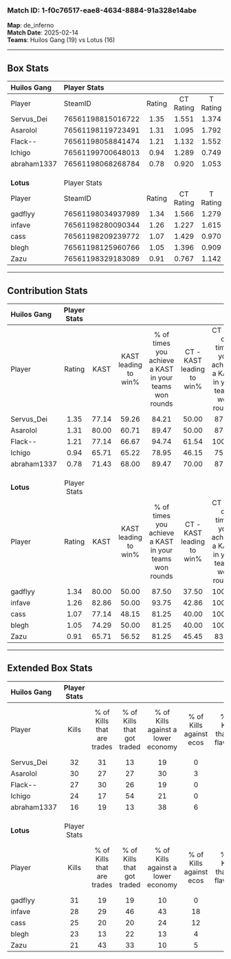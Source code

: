 ### Match ID: 1-f0c76517-eae8-4634-8884-91a328e14abe  
**Map**: de_inferno  
**Match Date**: 2025-02-14  
**Teams**: Huilos Gang (19) vs Lotus (16)  

---  

## Box Stats  

| **Huilos Gang** | Player Stats      |        |           |          |       |      |       |         |        |      |     |
| :- | :- | :-: | :-: | :-: | :-: | :-: | :-: | :-: | :-: | :-: | :-: |
| Player          | SteamID           | Rating | CT Rating | T Rating | KAST  | ADR  | Kills | Assists | Deaths | K/D  | HS% |
| Servus_Dei      | 76561198815016722 |  1.35  |   1.551   |  1.374   | 77.14 | 88.4 |  32   |    5    |   24   | 1.33 | 68  |
| Asarolol        | 76561198119723491 |  1.31  |   1.095   |  1.792   | 80.00 | 88.2 |  30   |    8    |   25   | 1.20 | 60  |
| Flack--         | 76561198058841474 |  1.21  |   1.132   |  1.552   | 77.14 | 82.7 |  27   |    8    |   24   | 1.13 | 44  |
| Ichigo          | 76561199700648013 |  0.94  |   1.289   |  0.749   | 65.71 | 74.4 |  24   |    7    |   30   | 0.80 | 45  |
| abraham1337     | 76561198068268784 |  0.78  |   0.920   |  1.053   | 71.43 | 57.3 |  16   |   10    |   27   | 0.59 | 37  |
|                 |                   |        |           |          |       |      |       |         |        |      |     |
|                 |                   |        |           |          |       |      |       |         |        |      |     |
|                 |                   |        |           |          |       |      |       |         |        |      |     |
| **Lotus**       | Player Stats      |        |           |          |       |      |       |         |        |      |     |
| Player          | SteamID           | Rating | CT Rating | T Rating | KAST  | ADR  | Kills | Assists | Deaths | K/D  | HS% |
| gadflyy         | 76561198034937989 |  1.34  |   1.566   |  1.279   | 80.00 | 84.6 |  31   |    9    |   24   | 1.29 | 54  |
| infave          | 76561198280090344 |  1.26  |   1.227   |  1.615   | 82.86 | 88.7 |  28   |   10    |   27   | 1.04 | 35  |
| cass            | 76561198209239772 |  1.07  |   1.429   |  0.970   | 77.14 | 77.6 |  25   |    8    |   29   | 0.86 | 32  |
| blegh           | 76561198125960766 |  1.05  |   1.396   |  0.909   | 74.29 | 76.3 |  23   |   12    |   26   | 0.88 | 86  |
| Zazu            | 76561198329183089 |  0.91  |   0.767   |  1.142   | 65.71 | 67.3 |  21   |    6    |   25   | 0.84 | 61  |
---  

## Contribution Stats  

| **Huilos Gang** | Player Stats |       |                      |                                                        |                           |                                                             |                          |                                                            |
| :- | :-: | :-: | :-: | :-: | :-: | :-: | :-: | :-: |
| Player          |    Rating    | KAST  | KAST leading to win% | % of times you achieve a KAST in your teams won rounds | CT - KAST leading to win% | CT - % of times you achieve a KAST in your teams won rounds | T - KAST leading to win% | T - % of times you achieve a KAST in your teams won rounds |
| Servus_Dei      |     1.35     | 77.14 |        59.26         |                         84.21                          |           50.00           |                            87.50                            |          69.23           |                           81.82                            |
| Asarolol        |     1.31     | 80.00 |        60.71         |                         89.47                          |           50.00           |                            87.50                            |          71.43           |                           90.91                            |
| Flack--         |     1.21     | 77.14 |        66.67         |                         94.74                          |           61.54           |                           100.00                            |          71.43           |                           90.91                            |
| Ichigo          |     0.94     | 65.71 |        65.22         |                         78.95                          |           46.15           |                            75.00                            |          90.00           |                           81.82                            |
| abraham1337     |     0.78     | 71.43 |        68.00         |                         89.47                          |           70.00           |                            87.50                            |          66.67           |                           90.91                            |
|                 |              |       |                      |                                                        |                           |                                                             |                          |                                                            |
|                 |              |       |                      |                                                        |                           |                                                             |                          |                                                            |
|                 |              |       |                      |                                                        |                           |                                                             |                          |                                                            |
| **Lotus**       | Player Stats |       |                      |                                                        |                           |                                                             |                          |                                                            |
| Player          |    Rating    | KAST  | KAST leading to win% | % of times you achieve a KAST in your teams won rounds | CT - KAST leading to win% | CT - % of times you achieve a KAST in your teams won rounds | T - KAST leading to win% | T - % of times you achieve a KAST in your teams won rounds |
| gadflyy         |     1.34     | 80.00 |        50.00         |                         87.50                          |           37.50           |                           100.00                            |          66.67           |                           80.00                            |
| infave          |     1.26     | 82.86 |        50.00         |                         93.75                          |           42.86           |                           100.00                            |          56.25           |                           90.00                            |
| cass            |     1.07     | 77.14 |        48.15         |                         81.25                          |           40.00           |                           100.00                            |          58.33           |                           70.00                            |
| blegh           |     1.05     | 74.29 |        50.00         |                         81.25                          |           40.00           |                           100.00                            |          63.64           |                           70.00                            |
| Zazu            |     0.91     | 65.71 |        56.52         |                         81.25                          |           45.45           |                            83.33                            |          66.67           |                           80.00                            |
---  

## Extended Box Stats  

| **Huilos Gang** | Player Stats |                            |                            |                                    |                         |                              |                                 |        |                             |                                     |                          |                               |                            |
| :- | :-: | :-: | :-: | :-: | :-: | :-: | :-: | :-: | :-: | :-: | :-: | :-: | :-: |
| Player          |    Kills     | % of Kills that are trades | % of Kills that got traded | % of Kills against a lower economy | % of Kills against ecos | % of Kills that are flawless | % of Kills that are close duels | Deaths | % of Deaths that get traded | % of Deaths against a lower economy | % of Deaths against ecos | % of Deaths that are flawless | % of Deaths that are close |
| Servus_Dei      |      32      |             31             |             13             |                 19                 |            0            |              44              |               16                |   24   |             29              |                  4                  |            0             |              67               |             8              |
| Asarolol        |      30      |             27             |             27             |                 30                 |            3            |              53              |                7                |   25   |             16              |                 20                  |            4             |              60               |             0              |
| Flack--         |      27      |             30             |             26             |                 19                 |            0            |              81              |                4                |   24   |             33              |                 17                  |            0             |              71               |             4              |
| Ichigo          |      24      |             17             |             54             |                 21                 |            0            |              63              |                8                |   30   |             20              |                 10                  |            0             |              60               |             3              |
| abraham1337     |      16      |             19             |             13             |                 38                 |            6            |              69              |                6                |   27   |             41              |                 19                  |            4             |              67               |             0              |
|                 |              |                            |                            |                                    |                         |                              |                                 |        |                             |                                     |                          |                               |                            |
|                 |              |                            |                            |                                    |                         |                              |                                 |        |                             |                                     |                          |                               |                            |
|                 |              |                            |                            |                                    |                         |                              |                                 |        |                             |                                     |                          |                               |                            |
| **Lotus**       | Player Stats |                            |                            |                                    |                         |                              |                                 |        |                             |                                     |                          |                               |                            |
| Player          |    Kills     | % of Kills that are trades | % of Kills that got traded | % of Kills against a lower economy | % of Kills against ecos | % of Kills that are flawless | % of Kills that are close duels | Deaths | % of Deaths that get traded | % of Deaths against a lower economy | % of Deaths against ecos | % of Deaths that are flawless | % of Deaths that are close |
| gadflyy         |      31      |             19             |             19             |                 10                 |            0            |              55              |                6                |   24   |             25              |                  8                  |            0             |              75               |             0              |
| infave          |      28      |             29             |             46             |                 43                 |           18            |              64              |                0                |   27   |             33              |                 15                  |            7             |              59               |             7              |
| cass            |      25      |             20             |             20             |                 24                 |           12            |              80              |                0                |   29   |             31              |                 14                  |            0             |              55               |             14             |
| blegh           |      23      |             13             |             22             |                 13                 |            4            |              74              |                0                |   26   |             23              |                 15                  |            4             |              58               |             8              |
| Zazu            |      21      |             43             |             33             |                 10                 |            5            |              48              |               10                |   25   |             16              |                  8                  |            0             |              64               |             12             |
